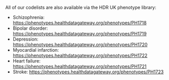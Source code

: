 All of our codelists are also available via the HDR UK phenotype library:

* Schizophrenia: https://phenotypes.healthdatagateway.org/phenotypes/PH1718
* Bipolar disorder: https://phenotypes.healthdatagateway.org/phenotypes/PH1719
* Depression: https://phenotypes.healthdatagateway.org/phenotypes/PH1720
* Myocardial infarction: https://phenotypes.healthdatagateway.org/phenotypes/PH1722
* Heart failure: https://phenotypes.healthdatagateway.org/phenotypes/PH1721
* Stroke: https://phenotypes.healthdatagateway.org/phenotypes/PH1723

